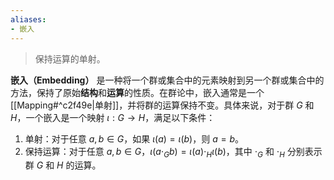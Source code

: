 ```yaml
---
aliases:
- 嵌入
---
```


> 保持运算的单射。

**嵌入（Embedding）** 是一种将一个群或集合中的元素映射到另一个群或集合中的方法，保持了原始**结构**和**运算**的性质。在群论中，嵌入通常是一个[[Mapping#^c2f49e|单射]]，并将群的运算保持不变。具体来说，对于群 $G$ 和 $H$，一个嵌入是一个映射 $\iota: G \to H$，满足以下条件：

1. 单射：对于任意 $a, b \in G$，如果 $\iota(a) = \iota(b)$，则 $a = b$。
2. 保持运算：对于任意 $a, b \in G$，$\iota(a \cdot_G b) = \iota(a) \cdot_H \iota(b)$，其中 $\cdot_G$ 和 $\cdot_H$ 分别表示群 $G$ 和 $H$ 的运算。
